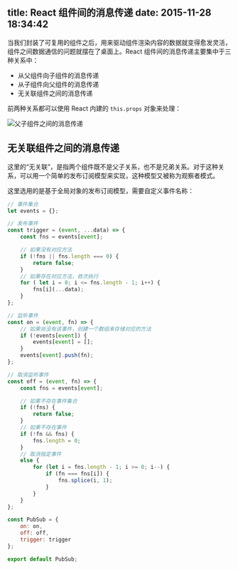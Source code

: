 title: React 组件间的消息传递
date: 2015-11-28 18:34:42
---

当我们封装了可复用的组件之后，用来驱动组件渲染内容的数据就变得愈发灵活，组件之间数据通信的问题就摆在了桌面上。React 组件间的消息传递主要集中于三种关系中：

- 从父组件向子组件的消息传递
- 从子组件向父组件的消息传递
- 无关联组件之间的消息传递

前两种关系都可以使用 React 内建的 `this.props` 对象来处理：

![父子组件之间的消息传递](/img/react-component-comunication.png)

<!-- more -->

## 无关联组件之间的消息传递

这里的“无关联”，是指两个组件既不是父子关系，也不是兄弟关系。对于这种关系，可以用一个简单的发布订阅模型来实现，这种模型又被称为观察者模式。

这里选用的是基于全局对象的发布订阅模型，需要自定义事件名称：

```js
// 事件集合
let events = {};

// 发布事件
const trigger = (event, ...data) => {
    const fns = events[event];

    // 如果没有对应方法
    if (!fns || fns.length === 0) {
        return false;
    }
    // 如果存在对应方法，依次执行
    for ( let i = 0; i <= fns.length - 1; i++) {
        fns[i](...data);
    }
};

// 监听事件
const on = (event, fn) => {
    // 如果尚没有该事件，创建一个数组来存储对应的方法
    if (!events[event]) {
        events[event] = [];
    }
    events[event].push(fn);
};

// 取消监听事件
const off = (event, fn) => {
    const fns = events[event];

    // 如果不存在事件集合
    if (!fns) {
        return false;
    }
    // 如果不存在事件
    if (!fn && fns) {
        fns.length = 0;
    }
    // 取消指定事件
    else {
        for (let i = fns.length - 1; i >= 0; i--) {
            if (fn === fns[i]) {
                fns.splice(i, 1);
            }
        }
    }
};

const PubSub = {
    on: on,
    off: off,
    trigger: trigger
};

export default PubSub;
```